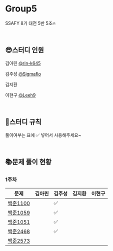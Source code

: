 # Group5
SSAFY 8기 대전 5반 5조🔥

&nbsp; 

## 😎스터디 인원
김아린 [@rin-k645](https://github.com/rin-k645)

김주성 [@Sigmaflo](https://github.com/Sigmaflo)

김지환 

이현구 [@Leeh9](https://github.com/Leeh9)

&nbsp;

## 📃스터디 규칙
풀이여부는 표에 ✅ 넣어서 사용해주세요~

&nbsp;

## 📚문제 풀이 현황
### 1주차
|문제|김아린|김주성|김지환|이현구|
|------|------|------|------|------|
|[백준1100](https://www.acmicpc.net/problem/1100)|       |  ✅  |       |       |
|[백준1059](https://www.acmicpc.net/problem/1059)|       |  ✅  |       |       |
|[백준1051](https://www.acmicpc.net/problem/1051)|       |  ✅  |       |       |
|[백준2468](https://www.acmicpc.net/problem/2468)|       |  ✅  |       |       |
|[백준2573](https://www.acmicpc.net/problem/2573)|       |       |       |       |

&nbsp;
